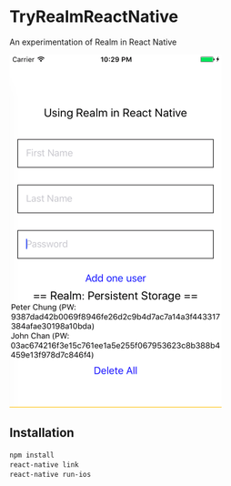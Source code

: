 # TryRealmReactNative

An experimentation of Realm in React Native

![screenshot](./screenshot.png)

## Installation

```sh
npm install
react-native link
react-native run-ios
```
